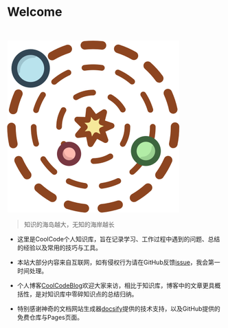 # Welcome

<br/>

![logo](_media/icon.svg)

> 知识的海岛越大，无知的海岸越长

- 这里是CoolCode个人知识库，旨在记录学习、工作过程中遇到的问题、总结的经验以及常用的技巧与工具。

- 本站大部分内容来自互联网，如有侵权行为请在GitHub反馈[issue](https://github.com/maker-dong/maker-dong.github.io/issues)，我会第一时间处理。

- 个人博客[CoolCodeBlog](https://www.coolcode.fun/)欢迎大家来访，相比于知识库，博客中的文章更具概括性，是对知识库中零碎知识点的总结归纳。

- 特别感谢神奇的文档网站生成器[docsify](https://docsify.js.org/)提供的技术支持，以及GitHub提供的免费仓库与Pages页面。
